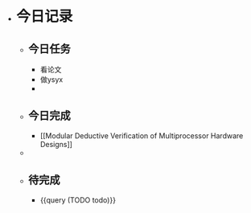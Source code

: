 - # 今日记录
	- ## 今日任务
		- 看论文
		- 做ysyx
		-
	- ##  今日完成
		- [[Modular Deductive Verification of Multiprocessor Hardware Designs]]
	-
	- ## 待完成
		- {{query (TODO todo)}}